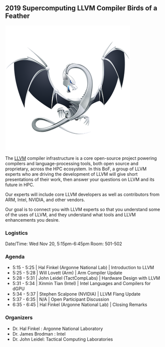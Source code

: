 ## 2019 Supercomputing LLVM Compiler Birds of a Feather

![LLVM](/imgs/DragonMedium.png)

The [LLVM](http://llvm.org/) compiler infrastructure is a core open-source project powering compilers and language-processing tools, both open source and proprietary, across the HPC ecosystem. In this BoF, a group of LLVM experts who are driving the development of LLVM will give short presentations of their work, then answer your questions on LLVM and its future in HPC. 

Our experts will include core LLVM developers as well as contributors from ARM, Intel, NVIDIA, and other vendors.

Our goal is to connect you with LLVM experts so that you understand some of the uses of LLVM, and they understand what tools and LLVM enhancements you desire.

### Logistics
Date/Time: Wed Nov 20, 5:15pm-6:45pm
Room: 501-502

### Agenda
* 5:15 - 5:25 | Hal Finkel (Argonne National Lab) | Introduction to LLVM
* 5:25 - 5:28 | Will Lovett (Arm) | Arm Compiler Update
* 5:28 - 5:31 | John Leidel (TactCompLabs) | Hardware Design with LLVM
* 5:31 - 5:34 | Xinmin Tian (Intel) | Intel Languages and Compilers for dGPU
* 5:34 - 5:37 | Stephen Scalpone (NVIDIA) | LLVM Flang Update
* 5:37 - 6:35 | N/A | Open Participant Discussion
* 6:35 - 6:45 | Hal Finkel (Argonne National Lab) | Closing Remarks


### Organizers

* Dr. Hal Finkel : Argonne National Laboratory
* Dr. James Brodman : Intel
* Dr. John Leidel: Tactical Computing Laboratories
